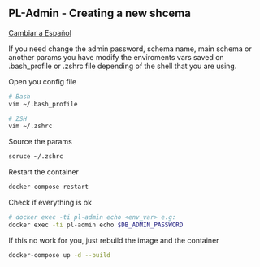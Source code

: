 ## PL-Admin - Creating a new shcema
[Cambiar a Español](new-schema-es.md)

If you need change the admin password, schema name, main schema or another params you have modify the enviroments vars saved on .bash_profile or .zshrc file depending of the shell that you are using.


Open you config file
```sh
# Bash
vim ~/.bash_profile

# ZSH
vim ~/.zshrc
```

Source the params
```sh
soruce ~/.zshrc
```

Restart the container
```sh
docker-compose restart
```

Check if everything is ok
```sh
# docker exec -ti pl-admin echo <env_var> e.g:
docker exec -ti pl-admin echo $DB_ADMIN_PASSWORD
```

If this no work for you, just rebuild the image and the container
```sh
docker-compose up -d --build
```
